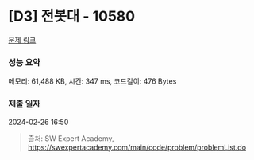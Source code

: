 # [D3] 전봇대 - 10580 

[문제 링크](https://swexpertacademy.com/main/code/problem/problemDetail.do?contestProbId=AXO8QBw6Qu4DFAXS) 

### 성능 요약

메모리: 61,488 KB, 시간: 347 ms, 코드길이: 476 Bytes

### 제출 일자

2024-02-26 16:50



> 출처: SW Expert Academy, https://swexpertacademy.com/main/code/problem/problemList.do